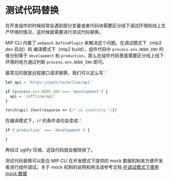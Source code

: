 # 测试代码替换

在开发组件的时候经常会遇到部分变量或者代码块需要区分线下调试环境和线上生产环境的情况，这时候就需要进行测试代码替换。

MIP CLI 内置了 `webpack.DefinePlugin` 来解决这个问题。在调试模式下（mip2 dev 启动）和 编译模式下（mip2 build），组件代码中 `process.env.NODE_ENV` 的值分别等于 `development` 和 `production`，那么在组件代码里面需要区分线上线下环境的地方通过判断 `process.env.NODE_ENV` 即可。

最常见的就是远程接口请求替换，我们可以这么写：

```js
let api = 'https://path/to/online/api'

if (process.env.NODE_ENV === 'development') {
  api = '/offline/api'
}

fetch(api).then(response => {/* do something */})
```

在编译模式下，`if` 的条件语句会变成：

```js
if ('production' === 'development') {

}
```

再经过 uglify 压缩，这段代码就会被除掉了。

测试代码替换可以配合 MIP CLI 在开发模式下提供的 mock 数据机制来方便开发者进行组件调试。关于 mock 机制的说明和用法请参考文档 [在调试模式下使用 mock 数据](../development/mock-data.md)
